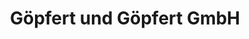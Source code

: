 ---
title: "Göpfert und Göpfert GmbH"
url: /leinfelden-echterdingen/goepfert-und-goepfert-gmbh/
shop: Betten
---